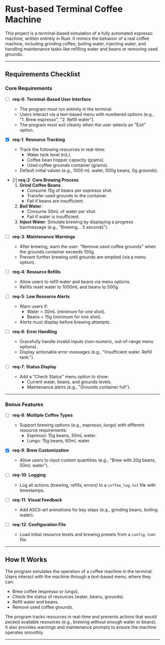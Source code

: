 # Rust-based Terminal Coffee Machine

This project is a terminal-based simulation of a fully automated espresso machine, written entirely in Rust. It mimics the behavior of a real coffee machine, including grinding coffee, boiling water, injecting water, and handling maintenance tasks like refilling water and beans or removing used grounds.

---

## Requirements Checklist

### Core Requirements

- [ ] **req-0**: **Terminal-Based User Interface**  
  - The program must run entirely in the terminal.  
  - Users interact via a text-based menu with numbered options (e.g., "1. Brew espresso", "2. Refill water").  
  - The program must exit cleanly when the user selects an "Exit" option.  

- [x] **req-1**: **Resource Tracking**  
  - Track the following resources in real-time:  
    - Water tank level (mL).  
    - Coffee bean hopper capacity (grams).  
    - Used coffee grounds container (grams).  
  - Default initial values (e.g., 1000 mL water, 500g beans, 0g grounds).  

- [/] **req-2**: **Core Brewing Process**  
  1. **Grind Coffee Beans**:  
     - Consume 15g of beans per espresso shot.  
     - Transfer used grounds to the container.  
     - Fail if beans are insufficient.  
  2. **Boil Water**:  
     - Consume 30mL of water per shot.  
     - Fail if water is insufficient.  
  3. **Inject Water**: Simulate brewing by displaying a progress bar/message (e.g., "Brewing... 5 seconds").  

- [ ] **req-3**: **Maintenance Warnings**  
  - After brewing, warn the user: "Remove used coffee grounds" when the grounds container exceeds 100g.  
  - Prevent further brewing until grounds are emptied (via a menu option).  

- [ ] **req-4**: **Resource Refills**  
  - Allow users to refill water and beans via menu options.  
  - Refills reset water to 1000mL and beans to 500g.  

- [ ] **req-5**: **Low Resource Alerts**  
  - Warn users if:  
    - Water < 30mL (minimum for one shot).  
    - Beans < 15g (minimum for one shot).  
  - Alerts must display before brewing attempts.  

- [ ] **req-6**: **Error Handling**  
  - Gracefully handle invalid inputs (non-numeric, out-of-range menu options).  
  - Display actionable error messages (e.g., "Insufficient water. Refill tank.").  

- [ ] **req-7**: **Status Display**  
  - Add a "Check Status" menu option to show:  
    - Current water, beans, and grounds levels.  
    - Maintenance alerts (e.g., "Grounds container full").  

---

### Bonus Features

- [ ] **req-8**: **Multiple Coffee Types**  
  - Support brewing options (e.g., espresso, lungo) with different resource requirements:  
    - Espresso: 15g beans, 30mL water.  
    - Lungo: 15g beans, 60mL water.  

- [x] **req-9**: **Brew Customization**  
  - Allow users to input custom quantities (e.g., "Brew with 20g beans, 50mL water").  

- [ ] **req-10**: **Logging**  
  - Log all actions (brewing, refills, errors) to a `coffee_log.txt` file with timestamps.  

- [ ] **req-11**: **Visual Feedback**  
  - Add ASCII-art animations for key steps (e.g., grinding beans, boiling water).  

- [ ] **req-12**: **Configuration File**  
  - Load initial resource levels and brewing presets from a `config.toml` file.  

---

## How It Works

The program simulates the operation of a coffee machine in the terminal. Users interact with the machine through a text-based menu, where they can:  
- Brew coffee (espresso or lungo).  
- Check the status of resources (water, beans, grounds).  
- Refill water and beans.  
- Remove used coffee grounds.  

The program tracks resources in real-time and prevents actions that would exceed available resources (e.g., brewing without enough water or beans). It also provides warnings and maintenance prompts to ensure the machine operates smoothly.

---